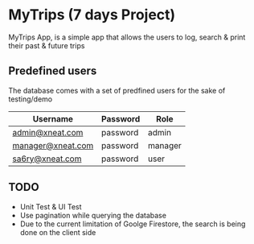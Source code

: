 # MyTrips (7 days Project)

MyTrips App, is a simple app that allows the users to log, search & print their past & future trips

## Predefined users

The database comes with a set of predfined users for the sake of testing/demo

**Username** | **Password** | **Role**
--- | --- | ---
admin@xneat.com | password | admin
manager@xneat.com | password | manager
sa6ry@xneat.com | password | user


## TODO

- Unit Test & UI Test
- Use pagination while querying the database
- Due to the current limitation of Goolge Firestore, the search is being done on the client side
